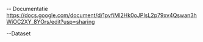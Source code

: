 -- Documentatie 
https://docs.google.com/document/d/1pvfiMl2Hk0oJPIsL2p79xv4Qswan3hWiOC2XY_8YOrs/edit?usp=sharing

--Dataset
